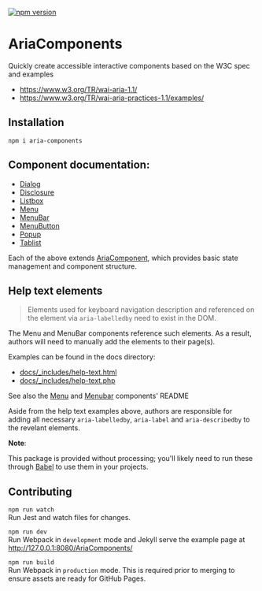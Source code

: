 [![npm version][npmjs-img]][npmjs]

AriaComponents
==============

Quickly create accessible interactive components based on the W3C spec and examples

- https://www.w3.org/TR/wai-aria-1.1/
- https://www.w3.org/TR/wai-aria-practices-1.1/examples/

## Installation

```shell
npm i aria-components
```

## Component documentation:

- [Dialog](src/Dialog/)
- [Disclosure](src/Disclosure/)
- [Listbox](src/Listbox/)
- [Menu](src/Menu/)
- [MenuBar](src/MenuBar/)
- [MenuButton](src/MenuButton/)
- [Popup](src/Popup/)
- [Tablist](src/Tablist/)

Each of the above extends [AriaComponent](src/), which provides
basic state management and component structure.

## Help text elements

> Elements used for keyboard navigation description and referenced on the 
element via `aria-labelledby` need to exist in the DOM. 

The Menu and MenuBar components reference such elements. As a result, authors 
will need to manually add the elements to their page(s). 

Examples can be found in the docs directory:

- [docs/\_includes/help-text.html](docs/_includes/help-text.html)
- [docs/\_includes/help-text.php](docs/_includes/help-text.php)

See also the [Menu](src/Menu/) and [Menubar](src/MenuBar/) components' README

Aside from the help text examples above, authors are responsible for adding all 
necessary `aria-labelledby`, `aria-label` and `aria-describedby` to the revelant 
elements.

**Note**:  
<!-- @todo is this still true? -->
This package is provided without processing; you'll likely need to run these 
through [Babel](https://babeljs.io) to use them in your projects.

## Contributing

`npm run watch`  
Run Jest and watch files for changes.

`npm run dev`  
Run Webpack in `development` mode and Jekyll serve the example page at http://127.0.0.1:8080/AriaComponents/

`npm run build`  
Run Webpack in `production` mode. This is required prior to merging to ensure assets are ready for GitHub Pages.

[npmjs-img]: https://badge.fury.io/js/aria-components.svg
[npmjs]: https://badge.fury.io/js/aria-components
